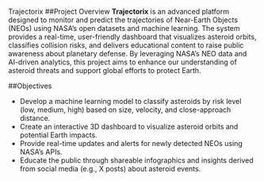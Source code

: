 Trajectorix
##Project Overview
**Trajectorix** is an advanced platform designed to monitor and predict the trajectories of Near-Earth Objects (NEOs) using NASA’s open datasets and machine learning. The system provides a real-time, user-friendly dashboard that visualizes asteroid orbits, classifies collision risks, and delivers educational content to raise public awareness about planetary defense. By leveraging NASA’s NEO data and AI-driven analytics, this project aims to enhance our understanding of asteroid threats and support global efforts to protect Earth.

##Objectives
* Develop a machine learning model to classify asteroids by risk level (low, medium, high) based on size, velocity, and close-approach distance.
* Create an interactive 3D dashboard to visualize asteroid orbits and potential Earth impacts.
* Provide real-time updates and alerts for newly detected NEOs using NASA’s APIs.
* Educate the public through shareable infographics and insights derived from social media (e.g., X posts) about asteroid events.
